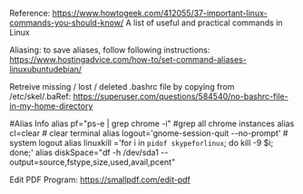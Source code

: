 Reference: https://www.howtogeek.com/412055/37-important-linux-commands-you-should-know/
A list of useful and practical commands in Linux

Aliasing: to save aliases, follow following instructions:
https://www.hostingadvice.com/how-to/set-command-aliases-linuxubuntudebian/


Retreive missing / lost / deleted .bashrc file by copying from /etc/skel/.baRef: https://superuser.com/questions/584540/no-bashrc-file-in-my-home-directory

#Alias Info
alias pf="ps-e | grep chrome -i" #grep all chrome instances
alias cl=clear # clear terminal
alias logout='gnome-session-quit --no-prompt' # system logout
alias linuxkill ='for i in `pidof skypeforlinux`; do kill -9 $i; done;'
alias diskSpace="df -h /dev/sda1 --output=source,fstype,size,used,avail,pcent"

Edit PDF Program: https://smallpdf.com/edit-pdf
